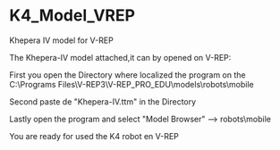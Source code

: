 # K4_Model_VREP
Khepera IV model for V-REP

The Khepera-IV model attached,it can by opened on V-REP:

First you open the Directory where localized the program on the C:\Programs Files\V-REP3\V-REP_PRO_EDU\models\robots\mobile

Second paste de "Khepera-IV.ttm" in the Directory

Lastly open the program and select "Model Browser" --> robots\mobile

You are ready for used the K4 robot en V-REP


